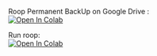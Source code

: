 Roop Permanent BackUp on Google Drive : <br>
[![Open In Colab](https://colab.research.google.com/assets/colab-badge.svg)](https://colab.research.google.com/github/neuralfalcon/roop_colab/blob/main/Make_Roop_Backup.ipynb)

Run roop: <br>
[![Open In Colab](https://colab.research.google.com/assets/colab-badge.svg)](https://colab.research.google.com/github/neuralfalcon/roop_colab/blob/main/roop_no_ban.ipynb)

